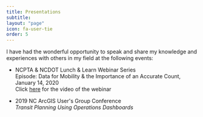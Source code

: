 ```yaml
---
title: Presentations
subtitle: 
layout: "page"
icon: fa-user-tie
order: 5
---
```


I have had the wonderful opportunity to speak and share my knowledge and experiences with others in my field at the following events:

- NCPTA & NCDOT Lunch & Learn Webinar Series
    <br>
    Episode: Data for Mobility & the Importance of an Accurate Count, January 14, 2020
    <br>
    Click <a href='https://www.youtube.com/watch?v=RamvbNY5J1g&feature=youtu.be'>here</a> for the video of the webinar
    
- 2019 NC ArcGIS User's Group Conference
    <br>
    <i>Transit Planning Using Operations Dashboards</i>

